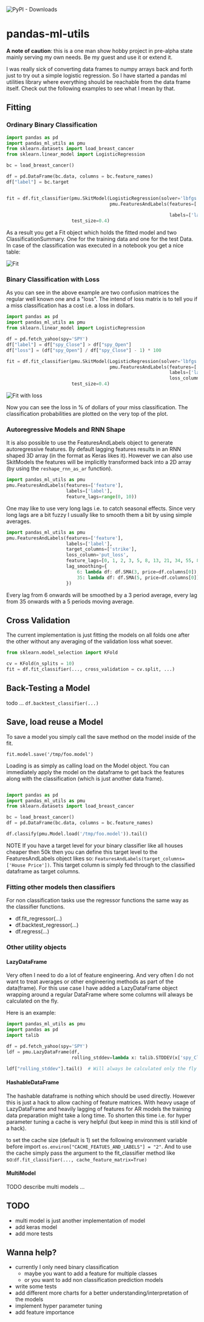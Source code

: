 ![PyPI - Downloads](https://img.shields.io/pypi/dw/pandas-ml-utils)

# pandas-ml-utils

**A note of caution**: this is a one man show hobby project in pre-alpha state mainly 
 serving my own needs. Be my guest and use it or extend it. 

I was really sick of converting data frames to numpy arrays back and forth just to try out a 
 simple logistic regression. So I have started a pandas ml utilities library where
 everything should be reachable from the data frame itself. Check out the following examples
 to see what I mean by that.

## Fitting

### Ordinary Binary Classification
```python
import pandas as pd
import pandas_ml_utils as pmu
from sklearn.datasets import load_breast_cancer
from sklearn.linear_model import LogisticRegression

bc = load_breast_cancer()

df = pd.DataFrame(bc.data, columns = bc.feature_names)
df["label"] = bc.target


fit = df.fit_classifier(pmu.SkitModel(LogisticRegression(solver='lbfgs', max_iter=300),
                                      pmu.FeaturesAndLabels(features=['mean radius', 'mean texture', 'mean perimeter', 'mean area', 
                                                                      'worst concave points', 'worst fractal dimension'],
                                                            labels=['label'])),
                        test_size=0.4)
``` 

As a result you get a Fit object which holds the fitted model and two ClassificationSummary.
 One for the training data and one for the test Data. In case of the classification was
 executed in a notebook you get a nice table:

![Fit](./images/simple-fit.png)

### Binary Classification with Loss
As you can see in the above example are two confusion matrices the regular well known one 
 and a "loss". The intend of loss matrix is to tell you if a miss classification has a cost
 i.e. a loss in dollars. 
```python
import pandas as pd
import pandas_ml_utils as pmu
from sklearn.linear_model import LogisticRegression

df = pd.fetch_yahoo(spy='SPY')
df["label"] = df["spy_Close"] > df["spy_Open"]
df["loss"] = (df["spy_Open"] / df["spy_Close"] - 1) * 100

fit = df.fit_classifier(pmu.SkitModel(LogisticRegression(solver='lbfgs'),
                                      pmu.FeaturesAndLabels(features=['spy_Open', 'spy_Low'],
                                                            labels=['label'],
                                                            loss_column='loss')),
                        test_size=0.4)
```

![Fit with loss](./images/fit-with-loss.png)
         
Now you can see the loss in % of dollars of your miss classification. The classification
 probabilities are plotted on the very top of the plot.

### Autoregressive Models and RNN Shape
It is also possible to use the FeaturesAndLabels object to generate autoregressive 
 features. By default lagging features results in an RNN shaped 3D array (in the format
 as Keras likes it). However we can also use SkitModels the features will be implicitly 
 transformed back into a 2D array (by using the `reshape_rnn_as_ar` function).  

```python
import pandas_ml_utils as pmu
pmu.FeaturesAndLabels(features=['feature'],
                      labels=['label'],
                      feature_lags=range(0, 10))
```

One may like to use very long lags i.e. to catch seasonal effects. Since very long lags
are a bit fuzzy I usually like to smooth them a bit by using simple averages.

```python
import pandas_ml_utils as pmu
pmu.FeaturesAndLabels(features=['feature'], 
                      labels=['label'], 
                      target_columns=['strike'],
                      loss_column='put_loss',
                      feature_lags=[0, 1, 2, 3, 5, 8, 13, 21, 34, 55, 89, 144, 233],
                      lag_smoothing={
                          6: lambda df: df.SMA(3, price=df.columns[0]),
                          35: lambda df: df.SMA(5, price=df.columns[0])
                      })
```

Every lag from 6 onwards will be smoothed by a 3 period average, every lag from 35 onwards
 with a 5 periods moving average.
 
## Cross Validation
The current implementation is just fitting the models on all folds one after the other 
 without any averaging of the validation loss what soever. 
 
```python
from sklearn.model_selection import KFold

cv = KFold(n_splits = 10)
fit = df.fit_classifier(..., cross_validation = cv.split, ...)
```  

## Back-Testing a Model
todo ... `df.backtest_classifier(...)`

## Save, load reuse a Model
To save a model you simply call the save method on the model inside of the fit.
```
fit.model.save('/tmp/foo.model')
```

Loading is as simply as calling load on the Model object. You can immediately apply
 the model on the dataframe to get back the features along with the classification
 (which is just another data frame).

```python

import pandas as pd
import pandas_ml_utils as pmu
from sklearn.datasets import load_breast_cancer

bc = load_breast_cancer()
df = pd.DataFrame(bc.data, columns = bc.feature_names)

df.classify(pmu.Model.load('/tmp/foo.model')).tail()
```  

NOTE If you have a target level for your binary classifier like all houses cheaper then
 50k then you can define this target level to the FeaturesAndLabels object likes so:
 `FeaturesAndLabels(target_columns=['House Price'])`. This target column is simply fed 
 through to the classified dataframe as target columns.
 
### Fitting other models then classifiers
For non classification tasks use the regressor functions the same way as the classifier 
 functions.
 
* df.fit_regressor(...)
* df.backtest_regressor(...)
* df.regress(...)
 
### Other utility objects
#### LazyDataFrame
Very often I need to do a lot of feature engineering. And very often I do not want to
 treat averages or other engineering methods as part of the data(frame). For this use
 case I have added a LazyDataFrame object wrapping around a regular DataFrame where
 some columns will always be calculated on the fly.
 
Here is an example:
```python
import pandas_ml_utils as pmu
import pandas as pd
import talib

df = pd.fetch_yahoo(spy='SPY')
ldf = pmu.LazyDataFrame(df,
                        rolling_stddev=lambda x: talib.STDDEV(x['spy_Close'], timeperiod=30) / 100)

ldf["rolling_stddev"].tail()  # Will always be calculated only the fly    
```   

#### HashableDataFrame
The hashable dataframe is nothing which should be used directly. However this is just a 
hack to allow caching of feature matrices. With heavy usage of LazyDataFrame and heavily 
lagging of features for AR models the training data preparation might take a long time.
To shorten this time i.e. for hyper parameter tuning a cache is very helpful (but keep
in mind this is still kind of a hack).

to set the cache size (default is 1) set the following environment variable before import
 `os.environ["CACHE_FEATUES_AND_LABELS"] = "2"`. And to use the cache simply pass the 
 argument to the fit_classifier method like so:`df.fit_classifier(..., cache_feature_matrix=True)`
 
#### MultiModel
TODO describe multi models ... 

## TODO
* multi model is just another implementation of model
* add keras model
* add more tests

## Wanna help?
* currently I only need binary classification
    * maybe you want to add a feature for multiple classes
    * or you want to add non classification prediction models
* write some tests
* add different more charts for a better understanding/interpretation of the models
* implement hyper parameter tuning
* add feature importance 